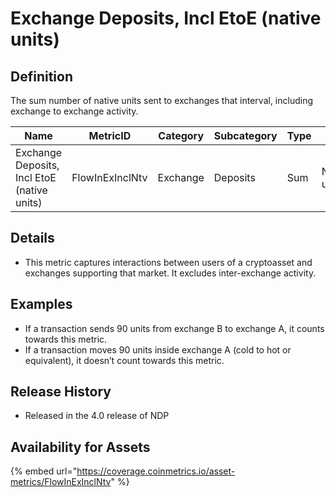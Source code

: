 # Exchange Deposits, Incl EtoE (native units)

## Definition

The sum number of native units sent to exchanges that interval, including exchange to exchange activity.

| Name                                        | MetricID        | Category | Subcategory | Type | Unit         | Interval       |
| ------------------------------------------- | --------------- | -------- | ----------- | ---- | ------------ | -------------- |
| Exchange Deposits, Incl EtoE (native units) | FlowInExInclNtv | Exchange | Deposits    | Sum  | Native units | 1 block, 1 day |

## Details

* This metric captures interactions between users of a cryptoasset and exchanges supporting that market. It excludes inter-exchange activity.

## Examples

* If a transaction sends 90 units from exchange B to exchange A, it counts towards this metric.
* If a transaction moves 90 units inside exchange A (cold to hot or equivalent), it doesn’t count towards this metric.

## Release History

* Released in the 4.0 release of NDP

## Availability for Assets

{% embed url="https://coverage.coinmetrics.io/asset-metrics/FlowInExInclNtv" %}
